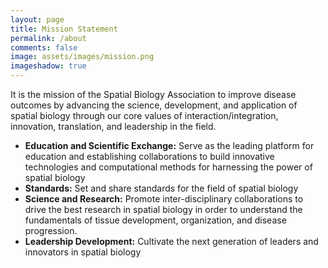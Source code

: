 ```yaml
---
layout: page
title: Mission Statement
permalink: /about
comments: false
image: assets/images/mission.png
imageshadow: true
---
```


It is the mission of the Spatial Biology Association to improve disease outcomes by advancing the science, development, and application of spatial biology through our core values of interaction/integration, innovation, translation, and leadership in the field.
- **Education and Scientific Exchange:** Serve as the leading platform for education and establishing collaborations to build innovative technologies and computational methods for harnessing the power of spatial biology
- **Standards:** Set and share standards for the field of spatial biology
- **Science and Research:** Promote inter-disciplinary collaborations to drive the best research in spatial biology in order to understand the fundamentals of tissue development, organization, and disease progression.
- **Leadership Development:** Cultivate the next generation of leaders and innovators in spatial biology